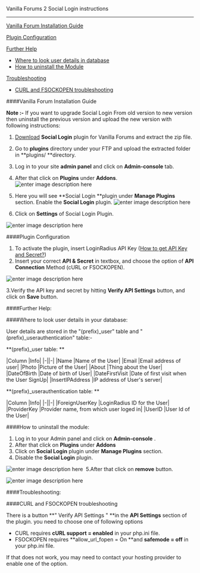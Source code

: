 Vanilla Forums 2 Social Login instructions

---

[Vanilla Forum Installation Guide](https://support.loginradius.com/hc/en-us/articles/201896886-Vanilla-Forums-2-Social-Login-instructions#vanilla)

[​Plugin Configuration ](https://support.loginradius.com/hc/en-us/articles/201896886-Vanilla-Forums-2-Social-Login-instructions#vanilla1)

[Further Help](https://support.loginradius.com/hc/en-us/articles/201896886-Vanilla-Forums-2-Social-Login-instructions#further_help)

- [Where to look user details in database](https://support.loginradius.com/hc/en-us/articles/201896886-Vanilla-Forums-2-Social-Login-instructions#database)
- [How to uninstall the Module](https://support.loginradius.com/hc/en-us/articles/201896886-Vanilla-Forums-2-Social-Login-instructions#socialloginuninstall)

[Troubleshooting](https://support.loginradius.com/hc/en-us/articles/201896886-Vanilla-Forums-2-Social-Login-instructions#troubleshooting)

- [CURL and FSOCKOPEN troubleshooting
  ](https://support.loginradius.com/hc/en-us/articles/201896886-Vanilla-Forums-2-Social-Login-instructions#curlissue)

####Vanilla Forum Installation Guide

**Note :-** If you want to upgrade Social Login From old version to new version then uninstall the previous version and upload the new version with following instructions:

1. [Download](https://open.vanillaforums.com/addon/sociallogin-plugin) **Social Login** plugin for Vanilla Forums and extract the zip file.
2. Go to **plugins** directory under your FTP and upload the extracted folder in **plugins/ **directory.
3. Log in to your site **admin panel** and click on **Admin-console** tab.
4. After that click on **Plugins** under **Addons**.
   ![enter image description here](https://apidocs.lrcontent.com/images/blob-9_680658d21e476fa077.99219292.png)

5. Here you will see **Social Login **plugin under **Manage Plugins** section. Enable the **Social Login** plugin.
   ![enter image description here](https://apidocs.lrcontent.com/images/blob-10_1877058d21eb8a9dc64.57049929.png)

6. Click on **Settings** of Social Login Plugin.

![enter image description here](https://apidocs.lrcontent.com/images/blob-12_1893858d21faa1c5dc8.36264181.png)

####Plugin Configuration

1. To activate the plugin, insert LoginRadius API Key ([How to get API Key and Secret?](https://support.loginradius.com/hc/en-us/articles/201894526-How-do-I-get-a-LoginRadius-API-key-and-secret-))
2. Insert your correct **API & Secret** in textbox, and choose the option of **API Connection** Method (cURL or FSOCKOPEN).

![enter image description here](https://apidocs.lrcontent.com/images/blob-13_1718158d2206ee05d94.89502244.png)

3.Verify the API key and secret by hitting **Verify API Settings** button, and click on **Save** button.​

####Further Help:

####Where to look user details in your database:

User details are stored in the "(prefix)\_user" table and "(prefix)\_userauthentication" table:-

**(prefix)\_user table: **

|Column |Info|
|-||-|
|Name |Name of the User|
|Email |Email address of user|
|Photo |Picture of the User|
|About​ |Thing about the User|
|DateOfBirth |Date of birth of User|
|DateFirstVisit​ |Date of first visit when the User SignUp|
|InsertIPAddress |IP address of User's server|

**(prefix)\_userauthentication table: **

|Column |Info|
|-||-|
|ForeignUserKey |LoginRadius ID for the User|
|ProviderKey |Provider name, from which user loged in|
|UserID |User Id of the User|

####How to uninstall the module:
​

1. Log in to your Admin panel and click on **Admin-console** .
2. After that click on **Plugins** under **Addons**
3. Click on **Social Login** plugin under **Manage Plugins** section.
4. Disable the **Social Login** plugin.

![enter image description here](https://apidocs.lrcontent.com/images/blob-14_1672658d22245d45e65.64855284.png)
​
5.After that click on **remove** button.

![enter image description here](https://apidocs.lrcontent.com/images/blob-15_1458158d223073dbf97.50436335.png)

####Troubleshooting:

####CURL and FSOCKOPEN troubleshooting

There is a button **" Verify API Settings " **in the **API Settings** section of the plugin. you need to choose one of following options

- CURL requires **cURL support = enabled** in your php.ini file.
- FSOCKOPEN requires **allow_url_fopen = On **and **safemode = off** in your php.ini file.

If that does not work, you may need to contact your hosting provider to enable one of the option.
